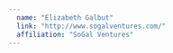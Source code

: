```yaml
---
  name: "Elizabeth Galbut"
  link: "http://www.sogalventures.com/"
  affiliation: "SoGal Ventures"
---
```

